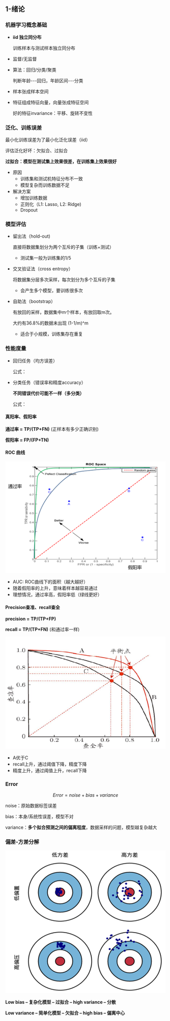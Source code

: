 ## 1-绪论

### 机器学习概念基础

- **iid 独立同分布**

  训练样本与测试样本独立同分布

- 监督/无监督

- 算法：回归/分类/聚类 

  判断年龄---回归，年龄区间---分类

- 样本张成样本空间

- 特征组成特征向量，向量张成特征空间

  好的特征invariance：平移、旋转不变性

  



### 泛化、训练误差

最小化训练误差为了最小化泛化误差（iid）

评估泛化好坏：欠拟合、过拟合

**过拟合：模型在测试集上效果很差，在训练集上效果很好**

* 原因
  * 训练集和测试机特征分布不一致
  * 模型复杂而训练数据不足
* 解决方案
  * 增加训练数据
  * 正则化（L1: Lasso, L2: Ridge)
  * Dropout



### 模型评估

* 留出法（hold-out)

  直接将数据集划分为两个互斥的子集（训练+测试）

  * 测试集一般为训练集的1/5

  

* 交叉验证法（cross entropy）

  将数据集分层多次采样，每次划分为多个互斥的子集

  * 会产生多个模型，要训练很多次

    

* 自助法（bootstrap）

  有放回的采样，数据集中m个样本，有放回取m次。

  大约有36.8%的数据未出现 (1-1/m)^m

  * 适合于小规模，训练集存在重复

### 性能度量

* 回归任务（均方误差）

  公式：

* 分类任务（错误率和精度accuracy）

  **不同错误代价可能不一样（多分类）**

  公式：

#### 真阳率、假阳率

**通过率 = TP/(TP+FN)**    (正样本有多少正确识别)

**假阳率 = FP/(FP+TN)**



#### ROC 曲线

![图片1](.\imag\图片1.png)

* AUC: ROC曲线下的面积（越大越好）
* 随着假阳率的上升，意味着样本越容易通过
* 理想情况，通过率高，假阳率低（绿线更好）



#### Precision查准、recall查全

**precision = TP/(TP+FP)**

**recall = TP/(TP+FN)** (和通过率一样)

![图片1](.\imag\图片2.png)

* A优于C
* recall上升，通过阈值下降，精度下降
* 精度上升，通过阈值上升，recall下降

### Error

$$
Error = noise+bias+variance
$$

noise：原始数据标签误差

bias：本身/系统性误差，模型不对

variance：**多个拟合预测之间的偏离程度**，数据采样的问题，模型越复杂越大



### 偏差-方差分解

![图片1](.\imag\图片3.png)

**Low bias – 复杂化模型 – 过拟合 – high variance – 分散**

**Low variance – 简单化模型 – 欠拟合 – high bias – 偏离中心**











